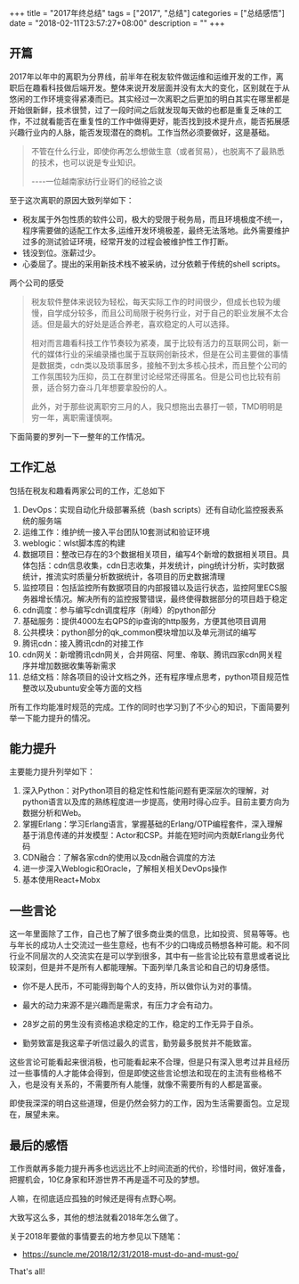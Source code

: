 +++
title = "2017年终总结"
tags = ["2017", "总结"]
categories = ["总结感悟"]
date = "2018-02-11T23:57:27+08:00"
description = ""
+++


## 开篇

2017年以年中的离职为分界线，前半年在税友软件做运维和运维开发的工作，离职后在趣看科技做后端开发。整体来说开发层面并没有太大的变化，区别就在于从悠闲的工作环境变得紧凑而已。其实经过一次离职之后更加的明白其实在哪里都是开始很新鲜，技术很赞，过了一段时间之后就发现每天做的也都是重复乏味的工作，不过就看能否在重复性的工作中做得更好，能否找到技术提升点，能否拓展感兴趣行业内的人脉，能否发现潜在的商机。工作当然必须要做好，这是基础。

> 不管在什么行业，即使你再怎么想做生意（或者贸易），也脱离不了最熟悉的技术，也可以说是专业知识。
>
> ----一位越南家纺行业哥们的经验之谈

<!--more-->

至于这次离职的原因大致列举如下：

- 税友属于外包性质的软件公司，极大的受限于税务局，而且环境极度不统一，程序需要做的适配工作太多,运维开发环境极差，最终无法落地。此外需要维护过多的测试验证环境，经常开发的过程会被维护性工作打断。
- 钱没到位。涨薪过少。
- 心委屈了。提出的采用新技术栈不被采纳，过分依赖于传统的shell scripts。



两个公司的感受

> 税友软件整体来说较为轻松，每天实际工作的时间很少，但成长也较为缓慢，自学成分较多，而且公司局限于税务行业，对于自己的职业发展不太合适。但是最大的好处是适合养老，喜欢稳定的人可以选择。
>
> 相对而言趣看科技工作节奏较为紧凑，属于比较有活力的互联网公司，新一代的媒体行业的采编录播也属于互联网创新技术，但是在公司主要做的事情是数据类，cdn类以及琐事居多，接触不到太多核心技术，而且整个公司的工作氛围较为压抑，员工在群里讨论经常还得匿名。但是公司也比较有前景，适合努力奋斗几年想要拿股份的人。
>
> 此外，对于那些说离职穷三月的人，我只想拖出去暴打一顿，TMD明明是穷一年，离职需谨慎啊。

下面简要的罗列一下一整年的工作情况。

## 工作汇总

包括在税友和趣看两家公司的工作，汇总如下

1. DevOps：实现自动化升级部署系统（bash scripts）还有自动化监控报表系统的服务端
2. 运维工作：维护统一接入平台团队10套测试和验证环境
3. weblogic：wlst脚本库的构建
4. 数据项目：整改已存在的3个数据相关项目，编写4个新增的数据相关项目。具体包括：cdn信息收集，cdn日志收集，并发统计，ping统计分析，实时数据统计，推流实时质量分析数据统计，各项目的历史数据清理
5. 监控项目：包括监控所有数据项目的内部报错以及运行状态，监控阿里ECS服务器增长情况。解决所有的监控报警错误，最终使得数据部分的项目趋于稳定
6. cdn调度：参与编写cdn调度程序（削峰）的python部分
7. 基础服务：提供4000左右QPS的ip查询的http服务，方便其他项目调用
8. 公共模块：python部分的qk_common模块增加以及单元测试的编写
9. 腾讯cdn：接入腾讯cdn的对接工作
10. cdn网关：新增腾讯cdn网关，合并网宿、阿里、帝联、腾讯四家cdn网关程序并增加数据收集等新需求
11. 总结文档：除各项目的设计文档之外，还有程序埋点思考，python项目规范性整改以及ubuntu安全等方面的文档

所有工作均能准时规范的完成。工作的同时也学习到了不少心的知识，下面简要列举一下能力提升的情况。

## 能力提升

主要能力提升列举如下：

1. 深入Python：对Python项目的稳定性和性能问题有更深层次的理解，对python语言以及库的熟练程度进一步提高，使用时得心应手。目前主要方向为数据分析和Web。
2. 掌握Erlang：学习Erlang语言，掌握基础的Erlang/OTP编程套件，深入理解基于消息传递的并发模型：Actor和CSP。并能在短时间内贡献Erlang业务代码
3. CDN融合：了解各家cdn的使用以及cdn融合调度的方法
4. 进一步深入Weblogic和Oracle，了解相关相关DevOps操作
5. 基本使用React+Mobx



## 一些言论

这一年里面除了工作，自己也了解了很多商业类的信息，比如投资、贸易等等。也与年长的成功人士交流过一些生意经，也有不少的口嗨成员畅想各种可能。和不同行业不同层次的人交流实在是可以学到很多，其中有一些言论比较有意思或者说比较深刻，但是并不是所有人都能理解。下面列举几条言论和自己的切身感悟。

- 你不是人民币，不可能得到每个人的支持，所以做你认为对的事情。
- 最大的动力来源不是兴趣而是需求，有压力才会有动力。


- 28岁之前的男生没有资格追求稳定的工作，稳定的工作无异于自杀。
- 勤劳致富是我这辈子听信过最久的谎言，勤劳最多脱贫并不能致富。

这些言论可能看起来很消极，也可能看起来不合理，但是只有深入思考过并且经历过一些事情的人才能体会得到，但是即使这些言论想法和现在的主流有些格格不入，也是没有关系的，不需要所有人能懂，就像不需要所有的人都是富豪。

即使我深深的明白这些道理，但是仍然会努力的工作，因为生活需要面包。立足现在，展望未来。

## 最后的感悟

工作贡献再多能力提升再多也远远比不上时间流逝的代价，珍惜时间，做好准备，把握机会，10亿身家和环游世界不再是遥不可及的梦想。

人嘛，在彻底适应孤独的时候还是得有点野心啊。

大致写这么多，其他的想法就看2018年怎么做了。

关于2018年要做的事情要去的地方参见以下随笔：

- https://suncle.me/2018/12/31/2018-must-do-and-must-go/


That's all!
